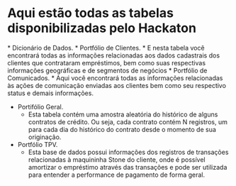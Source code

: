 <h1>Aqui estão todas as tabelas disponibilizadas pelo Hackaton</h1>
* Dicionário de Dados.
* Portfólio de Clientes.
  * E nesta tabela você encontrará todas as informações relacionadas aos dados cadastrais dos 
clientes que contrataram empréstimos, bem como suas respectivas informações geográficas 
e de segmentos de negócios
* Portfólio de Comunicados.
  * Aqui você encontrará todas as informações relacionadas às ações de comunicação enviadas 
aos clientes bem como seu respectivo status e demais informações.

* Portifólio Geral.
  * Esta tabela contém uma amostra aleatória do histórico de alguns contratos de crédito. Ou 
seja, cada contrato contém N registros, um para cada dia do histórico do contrato desde o 
momento de sua originação. 
* Portfólio TPV. 
  * Esta base de dados possui informações dos registros de transações relacionadas à 
maquininha Stone do cliente, onde é possível amortizar o empréstimo através das transações 
e pode ser utilizada para entender a performance de pagamento de forma geral.

